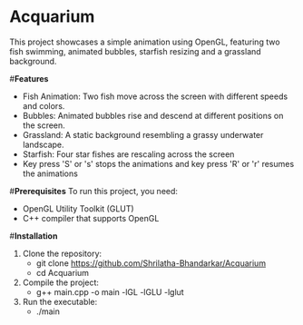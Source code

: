 # Acquarium

This project showcases a simple animation using OpenGL, featuring two fish swimming, animated bubbles, starfish resizing and a grassland background.

#**Features**
- Fish Animation: Two fish move across the screen with different speeds and colors.
- Bubbles: Animated bubbles rise and descend at different positions on the screen.
- Grassland: A static background resembling a grassy underwater landscape.
- Starfish: Four star fishes are rescaling across the screen
- Key press 'S' or 's' stops the animations and key press 'R' or 'r' resumes the animations
  
#**Prerequisites**
To run this project, you need:
 - OpenGL Utility Toolkit (GLUT)
 - C++ compiler that supports OpenGL

#**Installation**
1) Clone the repository:
   - git clone https://github.com/Shrilatha-Bhandarkar/Acquarium
   - cd Acquarium
2) Compile the project:
   - g++ main.cpp -o main -lGL -lGLU -lglut
3) Run the executable:
   - ./main
